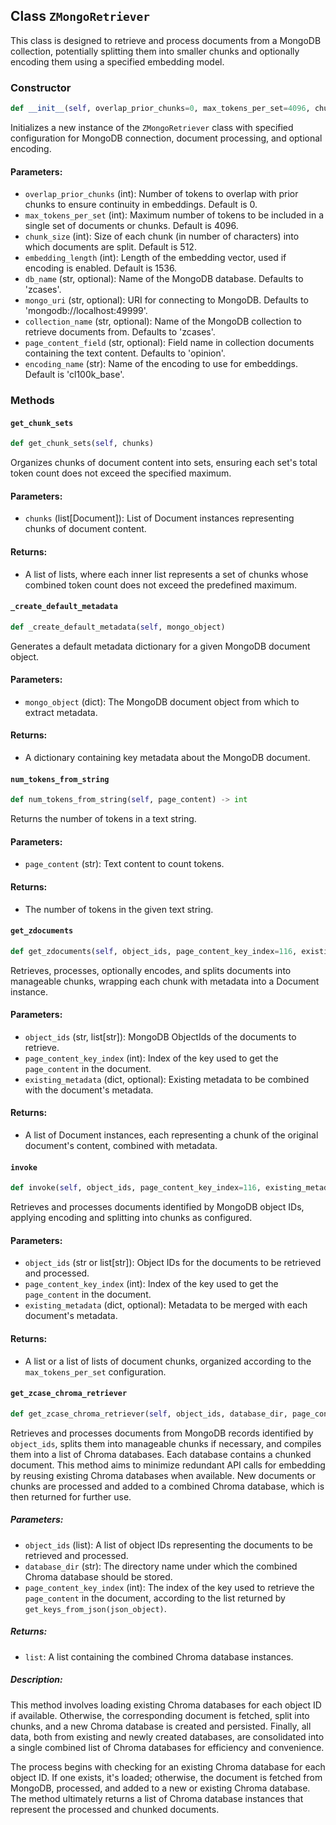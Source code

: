 ## Class `ZMongoRetriever`

This class is designed to retrieve and process documents from a MongoDB collection, potentially splitting them into smaller chunks and optionally encoding them using a specified embedding model.

### Constructor

```python
def __init__(self, overlap_prior_chunks=0, max_tokens_per_set=4096, chunk_size=512, embedding_length=1536, db_name=None, mongo_uri=None, collection_name=None, page_content_field=None, encoding_name='cl100k_base')
```

Initializes a new instance of the `ZMongoRetriever` class with specified configuration for MongoDB connection, document processing, and optional encoding.

#### Parameters:
- `overlap_prior_chunks` (int): Number of tokens to overlap with prior chunks to ensure continuity in embeddings. Default is 0.
- `max_tokens_per_set` (int): Maximum number of tokens to be included in a single set of documents or chunks. Default is 4096.
- `chunk_size` (int): Size of each chunk (in number of characters) into which documents are split. Default is 512.
- `embedding_length` (int): Length of the embedding vector, used if encoding is enabled. Default is 1536.
- `db_name` (str, optional): Name of the MongoDB database. Defaults to 'zcases'.
- `mongo_uri` (str, optional): URI for connecting to MongoDB. Defaults to 'mongodb://localhost:49999'.
- `collection_name` (str, optional): Name of the MongoDB collection to retrieve documents from. Defaults to 'zcases'.
- `page_content_field` (str, optional): Field name in collection documents containing the text content. Defaults to 'opinion'.
- `encoding_name` (str): Name of the encoding to use for embeddings. Default is 'cl100k_base'.

### Methods

#### `get_chunk_sets`
```python
def get_chunk_sets(self, chunks)
```
Organizes chunks of document content into sets, ensuring each set's total token count does not exceed the specified maximum.

#### Parameters:
- `chunks` (list[Document]): List of Document instances representing chunks of document content.

#### Returns:
- A list of lists, where each inner list represents a set of chunks whose combined token count does not exceed the predefined maximum.

#### `_create_default_metadata`
```python
def _create_default_metadata(self, mongo_object)
```
Generates a default metadata dictionary for a given MongoDB document object.

#### Parameters:
- `mongo_object` (dict): The MongoDB document object from which to extract metadata.

#### Returns:
- A dictionary containing key metadata about the MongoDB document.

#### `num_tokens_from_string`
```python
def num_tokens_from_string(self, page_content) -> int
```
Returns the number of tokens in a text string.

#### Parameters:
- `page_content` (str): Text content to count tokens.

#### Returns:
- The number of tokens in the given text string.

#### `get_zdocuments`
```python
def get_zdocuments(self, object_ids, page_content_key_index=116, existing_metadata=None)
```
Retrieves, processes, optionally encodes, and splits documents into manageable chunks, wrapping each chunk with metadata into a Document instance.

#### Parameters:
- `object_ids` (str, list[str]): MongoDB ObjectIds of the documents to retrieve.
- `page_content_key_index` (int): Index of the key used to get the `page_content` in the document.
- `existing_metadata` (dict, optional): Existing metadata to be combined with the document's metadata.

#### Returns:
- A list of Document instances, each representing a chunk of the original document's content, combined with metadata.

#### `invoke`
```python
def invoke(self, object_ids, page_content_key_index=116, existing_metadata=None)
```
Retrieves and processes documents identified by MongoDB object IDs, applying encoding and splitting into chunks as configured.

#### Parameters:
- `object_ids` (str or list[str]): Object IDs for the documents to be retrieved and processed.
- `page_content_key_index` (int): Index of the key used to get the `page_content` in the document.
- `existing_metadata` (dict, optional): Metadata to be merged with each document's metadata.

#### Returns:
- A list or a list of lists of document chunks, organized according to the `max_tokens_per_set` configuration.


#### `get_zcase_chroma_retriever`
```python
def get_zcase_chroma_retriever(self, object_ids, database_dir, page_content_key_index=116)
```
Retrieves and processes documents from MongoDB records identified by `object_ids`, splits them into manageable chunks if necessary, and compiles them into a list of Chroma databases. Each database contains a chunked document. This method aims to minimize redundant API calls for embedding by reusing existing Chroma databases when available. New documents or chunks are processed and added to a combined Chroma database, which is then returned for further use.

##### Parameters:
- `object_ids` (list): A list of object IDs representing the documents to be retrieved and processed.
- `database_dir` (str): The directory name under which the combined Chroma database should be stored.
- `page_content_key_index` (int): The index of the key used to retrieve the `page_content` in the document, according to the list returned by `get_keys_from_json(json_object)`.

##### Returns:
- `list`: A list containing the combined Chroma database instances.

##### Description:
This method involves loading existing Chroma databases for each object ID if available. Otherwise, the corresponding document is fetched, split into chunks, and a new Chroma database is created and persisted. Finally, all data, both from existing and newly created databases, are consolidated into a single combined list of Chroma databases for efficiency and convenience.

The process begins with checking for an existing Chroma database for each object ID. If one exists, it's loaded; otherwise, the document is fetched from MongoDB, processed, and added to a new or existing Chroma database. The method ultimately returns a list of Chroma database instances that represent the processed and chunked documents.
